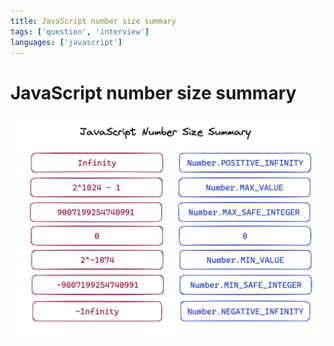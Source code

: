 ```yaml
---
title: JavaScript number size summary
tags: ['question', 'interview']
languages: ['javascript']
---
```

# JavaScript number size summary

![JavaScript number size summary](https://raw.githubusercontent.com/AndersDeath/holy-theory/main/images/javascript-number-size-summary.png)
